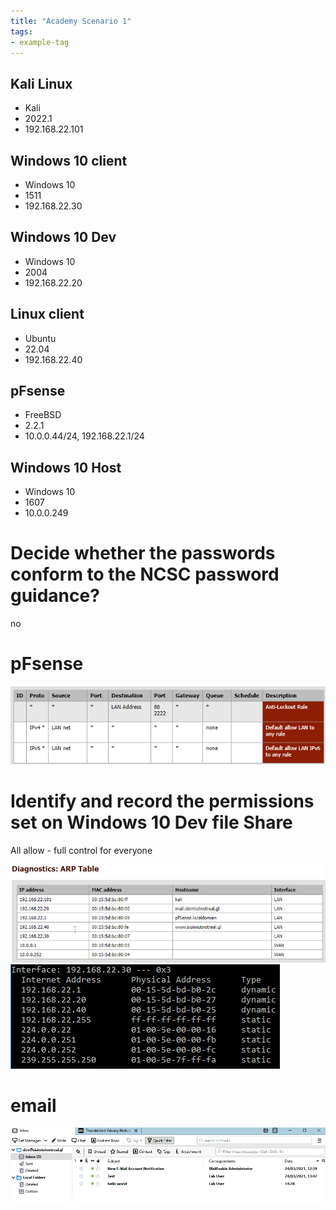 ```yaml
---
title: "Academy Scenario 1"
tags:
- example-tag
---
```


## Kali Linux
- Kali
- 2022.1
- 192.168.22.101

## Windows 10 client
- Windows 10
- 1511
- 192.168.22.30

## Windows 10 Dev
- Windows 10
- 2004
- 192.168.22.20

## Linux client
- Ubuntu
- 22.04
- 192.168.22.40

## pFsense
- FreeBSD
- 2.2.1
- 10.0.0.44/24, 192.168.22.1/24

## Windows 10 Host
- Windows 10
- 1607
- 10.0.0.249
# Decide whether the passwords conform to the NCSC password guidance?
no
# pFsense
![Pasted image 20220714143218.png](images/Pasted%20image%2020220714143218.png)
# Identify and record the permissions set on **Windows 10 Dev** file Share
All allow - full control for everyone

![Pasted image 20220714144035.png](images/Pasted%20image%2020220714144035.png)
![Pasted image 20220714144248.png](images/Pasted%20image%2020220714144248.png)


# email
![Pasted image 20220714143200.png](images/Pasted%20image%2020220714143200.png)


